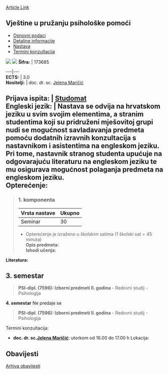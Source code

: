 [Article Link](https://www.fhs.hr/predmet/vuppp_a)

## Vještine u pružanju psihološke pomoći
  * [Osnovni podaci](https://www.fhs.hr/predmet/vuppp_a#v1id-523843_477912_1_0 "Osnovni podaci")
  * [Detaljne informacije](https://www.fhs.hr/predmet/vuppp_a#v1id-523843_477912_1_1 "Detaljne informacije")
  * [Nastava](https://www.fhs.hr/predmet/vuppp_a#v1id-523843_477912_1_2 "Nastava")
  * [Termini konzultacija](https://www.fhs.hr/predmet/vuppp_a#v1id-523843_477912_1_3 "Termini konzultacija")


[![](https://www.fhs.hr/img/flags/gif/hr.gif)](https://www.fhs.hr/predmet/vuppp_a) [![](https://www.fhs.hr/img/flags/gif/gb.gif)](https://www.fhs.hr/en/course/pcahs_a)
**Šifra:** |  173685  
  
---|---  
**ECTS:** |  3.0   
**Nositelji:** |  doc. dr. sc. [Jelena Maričić](https://www.fhs.hr/djelatnik/jelena.maricic)   
  
**Prijava ispita:** |  [Studomat](http://www.isvu.hr/studomat)  
**Engleski jezik:** |  Nastava se odvija na hrvatskom jeziku u svim svojim elementima, a stranim studentima koji su pridruženi mješovitoj grupi nudi se mogućnost savladavanja predmeta pomoću dodatnih izravnih konzultacija s nastavnikom i asistentima na engleskom jeziku. Pri tome, nastavnik stranog studenta upućuje na odgovarajuću literaturu na engleskom jeziku te mu osigurava mogućnost polaganja predmeta na engleskom jeziku.   
**Opterećenje:**  
---  
> ### 1. komponenta
> | Vrsta nastave | Ukupno  
> ---|---  
> Seminar | 30  
> * Opterećenje je izraženo u školskim satima (1 školski sat = 45 minuta)   
**Opis predmeta:**  
> **Ishodi učenja:**  

  
**Literatura:**  

  
**3. semestar**  
---  
> **PSI-dipl. (7596): Izborni predmeti II. godina** - Redovni studij - Psihologija  
>   
  
**4. semestar** Ne predaje se  
> **PSI-dipl. (7596): Izborni predmeti II. godina** - Redovni studij - Psihologija  
>   
Termini konzultacija: 
  * **doc. dr. sc.[Jelena Maričić](https://www.fhs.hr/djelatnik/jelena.maricic)**: 
utorkom od 16.00 do 17.00 h
Lokacija: 


## Obavijesti
[Arhiva obavijesti](https://www.fhs.hr/predmet/vuppp_a?@=20xgz#news_112467 "Arhiva obavijesti")
